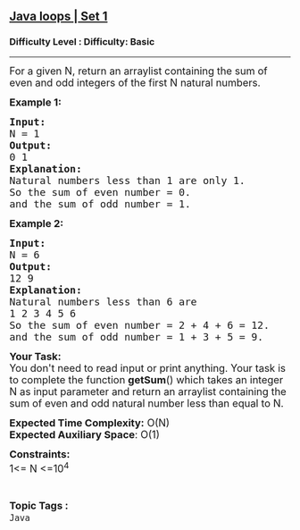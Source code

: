 <h2><a href="https://www.geeksforgeeks.org/problems/java-loops-set-11726/1">Java loops | Set 1</a></h2><h3>Difficulty Level : Difficulty: Basic</h3><hr><div class="problems_problem_content__Xm_eO"><p><span style="font-size:18px">For a given N, return an arraylist containing&nbsp;the sum of even and odd integers of the first N natural numbers.</span></p>

<p><span style="font-size:18px"><strong>Example 1:</strong></span></p>

<pre><span style="font-size:18px"><strong>Input:</strong>
N = 1</span>
<span style="font-size:18px"><strong>Output:</strong>
0 1</span>
<span style="font-size:18px"><strong>Explanation:</strong>
Natural numbers less than 1 are only 1.
So the sum of even number = 0.
and the sum of odd number = 1.</span></pre>

<p><strong><span style="font-size:18px">Example 2:</span></strong></p>

<pre><span style="font-size:18px"><strong>Input:</strong>
N = 6</span>
<span style="font-size:18px"><strong>Output:</strong>
12 9  </span>
<span style="font-size:18px"><strong>Explanation:</strong>
Natural numbers less than 6 are 
1 2 3 4 5 6
So the sum of even number = 2 + 4 + 6 = 12.
and the sum of odd number = 1 + 3 + 5 = 9.</span></pre>

<p><span style="font-size:18px"><strong>Your Task:&nbsp;</strong>&nbsp;<br>
You don't need to read input or print anything. Your task is to complete the function <strong>getSum</strong>()&nbsp;which takes an integer N as input parameter and return an arraylist containing the sum of even and odd natural number less than equal to N.</span></p>

<p><span style="font-size:18px"><strong>Expected Time Complexity:</strong> O(N)<br>
<strong>Expected Auxiliary Space</strong>: O(1)</span></p>

<p><span style="font-size:18px"><strong>Constraints:&nbsp;</strong><br>
1&lt;= N &lt;=10<sup>4</sup></span></p>
</div><br><p><span style=font-size:18px><strong>Topic Tags : </strong><br><code>Java</code>&nbsp;